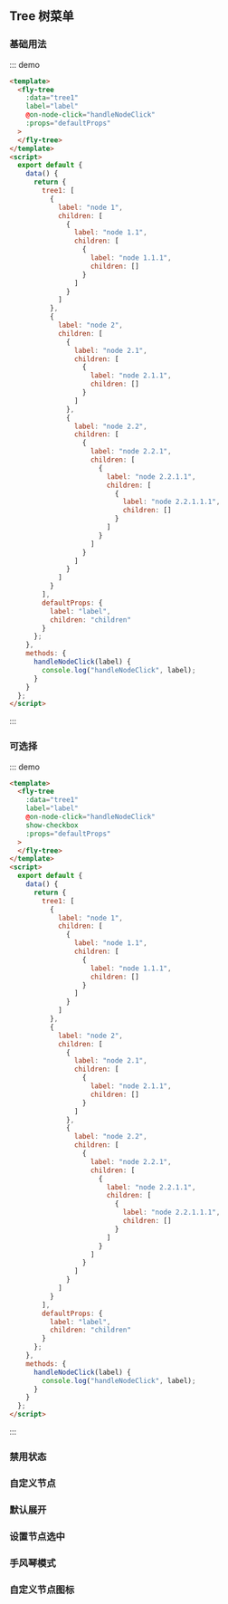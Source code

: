 <script>
module.exports={
    data(){
        return {
            tree1:[
                {
                    label:'node 1',
                    children:[
                        {
                            label:'node 1.1',
                            children:[
                                {
                                    label:'node 1.1.1',
                                    children:[]
                                }
                            ]
                        }
                    ]
                },
                {
                    label:'node 2',
                    children:[
                        {
                            label:'node 2.1',
                            children:[
                                {
                                    label:'node 2.1.1',
                                    children:[]
                                }
                            ]
                        },
                        {
                            label:'node 2.2',
                            children:[
                                {
                                    label:'node 2.2.1',
                                    children:[
                                         {
                                            label:'node 2.2.1.1',
                                            children:[
                                                {
                                                    label:'node 2.2.1.1.1',
                                                    children:[]
                                                }
                                            ]
                                        }
                                    ]
                                }
                            ]
                        }
                    ]
                }
            ],
            defaultProps:{
                label:'label',
                children:'children'
            }
        }
    },
    methods:{
        handleNodeClick(label){
            console.log('handleNodeClick',label)
        }
    }
}
</script>

## Tree 树菜单

### 基础用法

::: demo

```html
<template>
  <fly-tree
    :data="tree1"
    label="label"
    @on-node-click="handleNodeClick"
    :props="defaultProps"
  >
  </fly-tree>
</template>
<script>
  export default {
    data() {
      return {
        tree1: [
          {
            label: "node 1",
            children: [
              {
                label: "node 1.1",
                children: [
                  {
                    label: "node 1.1.1",
                    children: []
                  }
                ]
              }
            ]
          },
          {
            label: "node 2",
            children: [
              {
                label: "node 2.1",
                children: [
                  {
                    label: "node 2.1.1",
                    children: []
                  }
                ]
              },
              {
                label: "node 2.2",
                children: [
                  {
                    label: "node 2.2.1",
                    children: [
                      {
                        label: "node 2.2.1.1",
                        children: [
                          {
                            label: "node 2.2.1.1.1",
                            children: []
                          }
                        ]
                      }
                    ]
                  }
                ]
              }
            ]
          }
        ],
        defaultProps: {
          label: "label",
          children: "children"
        }
      };
    },
    methods: {
      handleNodeClick(label) {
        console.log("handleNodeClick", label);
      }
    }
  };
</script>
```

:::

### 可选择

::: demo

```html
<template>
  <fly-tree
    :data="tree1"
    label="label"
    @on-node-click="handleNodeClick"
    show-checkbox
    :props="defaultProps"
  >
  </fly-tree>
</template>
<script>
  export default {
    data() {
      return {
        tree1: [
          {
            label: "node 1",
            children: [
              {
                label: "node 1.1",
                children: [
                  {
                    label: "node 1.1.1",
                    children: []
                  }
                ]
              }
            ]
          },
          {
            label: "node 2",
            children: [
              {
                label: "node 2.1",
                children: [
                  {
                    label: "node 2.1.1",
                    children: []
                  }
                ]
              },
              {
                label: "node 2.2",
                children: [
                  {
                    label: "node 2.2.1",
                    children: [
                      {
                        label: "node 2.2.1.1",
                        children: [
                          {
                            label: "node 2.2.1.1.1",
                            children: []
                          }
                        ]
                      }
                    ]
                  }
                ]
              }
            ]
          }
        ],
        defaultProps: {
          label: "label",
          children: "children"
        }
      };
    },
    methods: {
      handleNodeClick(label) {
        console.log("handleNodeClick", label);
      }
    }
  };
</script>
```

:::

### 禁用状态

### 自定义节点　

### 默认展开

### 设置节点选中

### 手风琴模式

### 自定义节点图标
